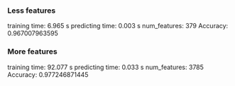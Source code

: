 ### Less features
training time: 6.965 s
predicting time: 0.003 s
num_features: 379
Accuracy: 0.967007963595

### More features
training time: 92.077 s
predicting time: 0.033 s
num_features: 3785
Accuracy: 0.977246871445